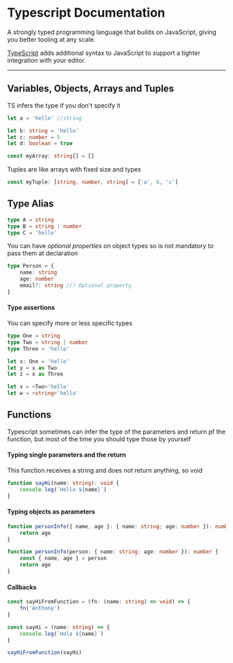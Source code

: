 # Typescript Documentation

A strongly typed programming language that builds on JavaScript, giving you better tooling at any scale.

[TypeScript](https://www.typescriptlang.org) adds additional syntax to JavaScript to support a tighter integration with your editor.

---

## Variables, Objects, Arrays and Tuples

TS infers the type if you don't specify it

```typescript
let a = 'hello' //string

let b: string = 'hello'
let c: number = 5
let d: boolean = true

const myArray: string[] = []
```

Tuples are like arrays with fixed size and types

```typescript
const myTuple: [string, number, string] = ['a', 6, 'c']
```

## Type Alias

```typescript
type A = string
type B = string | number
type C = 'hello'
```

You can have _optional properties_ on object types so is not mandatory to pass them at declaration

```typescript
type Person = {
	name: string
	age: number
	email?: string //? Optional property
}
```

#### Type assertions

You can specify more or less specific types

```typescript
type One = string
type Two = string | number
type Three = 'hello'

let x: One = 'hello'
let y = x as Two
let z = x as Three

let v = <Two>'hello'
let w = <string>'hello'
```

## Functions

Typescript sometimes can infer the type of the parameters and return pf the function, but most of the time you should type those by yourself

#### Typing single parameters and the return

This function receives a string and does not return anything, so void

```typescript
function sayHi(name: string): void {
	console.log(`Hello ${name}`)
}
```

#### Typing objects as parameters

```typescript
function personInfo({ name, age }: { name: string; age: number }): number {
	return age
}
```

```typescript
function personInfo(person: { name: string; age: number }): number {
	const { name, age } = person
	return age
}
```

#### Callbacks

```typescript
const sayHiFromFunction = (fn: (name: string) => void) => {
	fn('Anthony')
}

const sayHi = (name: string) => {
	console.log(`Hola ${name}`)
}

sayHiFromFunction(sayHi)
```
